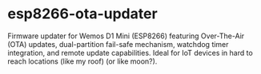 # esp8266-ota-updater
Firmware updater for Wemos D1 Mini (ESP8266) featuring Over-The-Air (OTA) updates, dual-partition fail-safe mechanism, watchdog timer integration, and remote update capabilities. Ideal for IoT devices in hard to reach locations (like my roof) (or like moon?).

